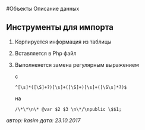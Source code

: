 #Объекты
Описание данных


## Инструменты для импорта
1. Корпируется информация из таблицы
2. Вставляется в Php файл
3. Выполнеяется замена регулярным выражением 

	с
	```regexp
	^[\s]*([\S]+?)[\s]+([\S]+)[\s]+([\S\s]*?)$
	```
	на
	```regexp
	/\*\*\n\* @var $2 $3 \n\*/\npublic \$$1;
	```

_автор: kasim_ 
_дата: 23.10.2017_ 
